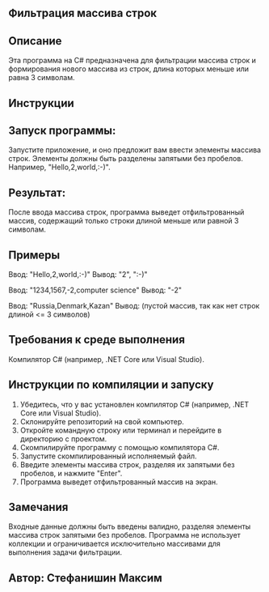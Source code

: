 ## Фильтрация массива строк
## Описание
Эта программа на C# предназначена для фильтрации массива строк и формирования нового массива из строк, длина которых меньше или равна 3 символам.

## Инструкции
## Запуск программы:
Запустите приложение, и оно предложит вам ввести элементы массива строк. Элементы должны быть разделены запятыми без пробелов. Например, "Hello,2,world,:-)".

## Результат: 
После ввода массива строк, программа выведет отфильтрованный массив, содержащий только строки длиной меньше или равной 3 символам.

## Примеры
Ввод: "Hello,2,world,:-)"
Вывод: "2", ":-)"

Ввод: "1234,1567,-2,computer science"
Вывод: "-2"

Ввод: "Russia,Denmark,Kazan"
Вывод: (пустой массив, так как нет строк длиной <= 3 символов)

## Требования к среде выполнения
Компилятор C# (например, .NET Core или Visual Studio).
## Инструкции по компиляции и запуску
1. Убедитесь, что у вас установлен компилятор C# (например, .NET Core или Visual Studio).
2. Склонируйте репозиторий на свой компьютер.
3. Откройте командную строку или терминал и перейдите в директорию с проектом.
4. Скомпилируйте программу с помощью компилятора C#.
5. Запустите скомпилированный исполняемый файл.
6. Введите элементы массива строк, разделяя их запятыми без пробелов, и нажмите "Enter".
7. Программа выведет отфильтрованный массив на экран.

## Замечания
Входные данные должны быть введены валидно, разделяя элементы массива строк запятыми без пробелов.
Программа не использует коллекции и ограничивается исключительно массивами для выполнения задачи фильтрации.
## Автор: Стефанишин Максим